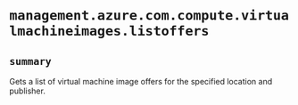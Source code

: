 # `management.azure.com.compute.virtualmachineimages.listoffers`

## `summary`
Gets a list of virtual machine image offers for the specified location and publisher.


